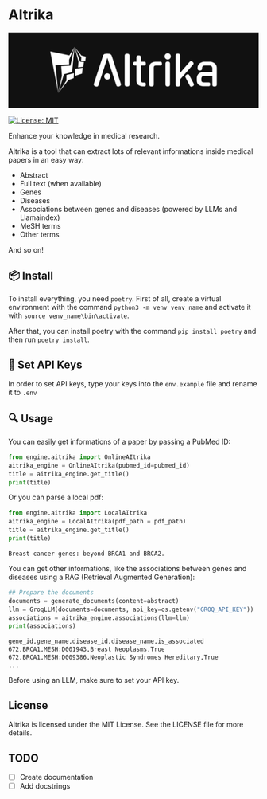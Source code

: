 # AItrika

![AItrika](images/logo.png)

[![License: MIT](https://img.shields.io/badge/License-MIT-yellow.svg)](https://opensource.org/licenses/MIT)

Enhance your knowledge in medical research.

AItrika is a tool that can extract lots of relevant informations inside medical papers in an easy way:

- Abstract
- Full text (when available)
- Genes
- Diseases
- Associations between genes and diseases (powered by LLMs and Llamaindex)
- MeSH terms
- Other terms

And so on!

## 📦 Install

To install everything, you need `poetry`.
First of all, create a virtual environment with the command `python3 -m venv venv_name` and activate it with `source venv_name\bin\activate`.

After that, you can install poetry with the command `pip install poetry` and then run `poetry install`.

## 🔑 Set API Keys

In order to set API keys, type your keys into the `env.example` file and rename it to `.env`

## 🔍 Usage

You can easily get informations of a paper by passing a PubMed ID:

```python
from engine.aitrika import OnlineAItrika
aitrika_engine = OnlineAItrika(pubmed_id=pubmed_id)
title = aitrika_engine.get_title()
print(title)
```

Or you can parse a local pdf:

```python
from engine.aitrika import LocalAItrika
aitrika_engine = LocalAItrika(pdf_path = pdf_path)
title = aitrika_engine.get_title()
print(title)
```

```
Breast cancer genes: beyond BRCA1 and BRCA2.
```

You can get other informations, like the associations between genes and diseases using a RAG (Retrieval Augmented Generation):

```python
## Prepare the documents
documents = generate_documents(content=abstract)
llm = GroqLLM(documents=documents, api_key=os.getenv("GROQ_API_KEY"))
associations = aitrika_engine.associations(llm=llm)
print(associations)
```

```
gene_id,gene_name,disease_id,disease_name,is_associated
672,BRCA1,MESH:D001943,Breast Neoplasms,True
672,BRCA1,MESH:D009386,Neoplastic Syndromes Hereditary,True
...
```

Before using an LLM, make sure to set your API key.

## License

AItrika is licensed under the MIT License. See the LICENSE file for more details.

## TODO

- [ ] Create documentation
- [ ] Add docstrings
